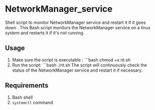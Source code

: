# NetworkManager_service
Shell script to monitor NetworkManager service and restart it if it goes down .
This Bash script monitors the NetworkManager service on a linux system and restarts it if it's not running.

## Usage
1. Make sure the script is executable : ```bash
                                        chmod +x nt.sh
2. Run the script: ```bash
                   ./nt.sh
The script will continuously check the status of the NetworkManager service and restart it if necessary.

## Requirements
1. Bash shell
2. `systemctl` command
